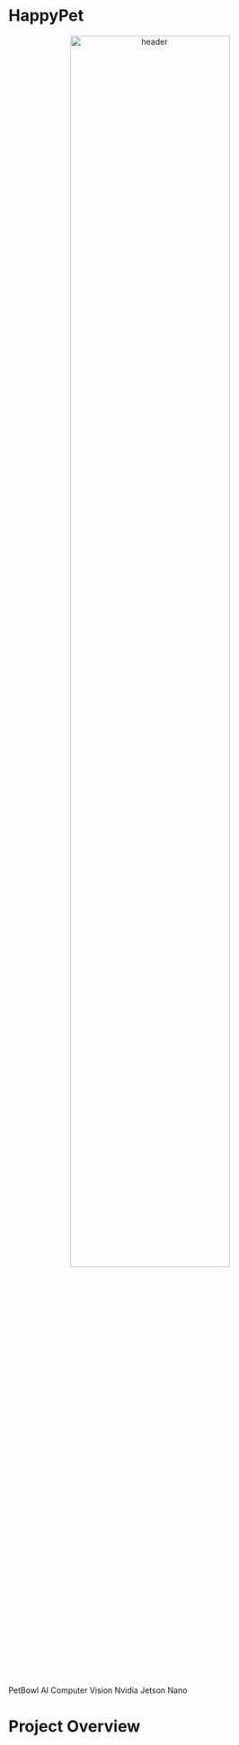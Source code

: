 # HappyPet
<div align="center">
  <img alt="header" width="75%" src="media/header.png"/>
</div>

PetBowl AI Computer Vision  Nvidia Jetson Nano

# Project Overview


